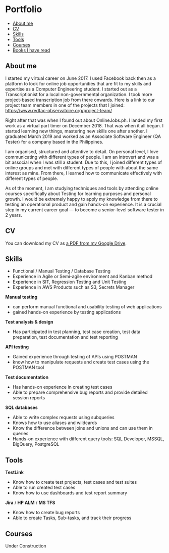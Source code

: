 # Portfolio
- [About me](#about-me)
- [CV](#cv)
- [Skills](#skills)
- [Tools](#tools)
- [Courses](#courses)
- [Books I have read](#books-i-have-read)

## About me

I started my virtual career on June 2017. I used Facebook back then as a platform to look for online job opportunities that are fit to my skills and expertise as a Computer Engineering student. I started out as a Transcriptionist for a local non-governmental organization. I took more project-based transcription job from there onwards. Here is a link to our project team members in one of the projects that I joined: 
https://www.redtac-observatoire.org/project-team/

Right after that was when I found out about OnlineJobs.ph. I landed my first work as a virtual part timer on December 2018. That was when it all began. I started learning new things, mastering new skills one after another. I graduated March 2019 and worked as an Associate Software Engineer (QA Tester) for a company based in the Philippines.

I am organised, structured and attentive to detail. On personal level, I love communicating with different types of people. I am an introvert and was a bit associal when I was still a student. Due to this, I joined different types of online groups and met with different types of people with about the same interest as mine. From there, I learned how to communicate effectively with different types of people.

As of the moment, I am studying techniques and tools by attending online courses specifically about Testing for learning purposes and personal growth. I would be extremely happy to apply my knowledge from there to testing an operational product and gain hands-on experience. It is a crucial step in my current career goal — to become a senior-level software tester in 2 years.

## CV
You can download my CV as [a PDF from my Google Drive](https://drive.google.com/file/d/1N_ycUyjs7PH2BAS_eDrgSLsWEF22GxR7/view?usp=share_link).

## Skills
- Functional / Manual Testing / Database Testing
- Experience in Agile or Semi-agile environment and Kanban method
- Experience in SIT, Regression Testing and Unit Testing
- Experience in AWS Products such as S3, Secrets Manager

__Manual testing__
  * can perform manual functional and usability testing of web applications
  * gained hands-on experience by testing applications

__Test analysis & design__
  * Has participated in test planning, test case creation, test data preparation, test documentation and test reporting

__API testing__
  * Gained experience through testing of APIs using POSTMAN
  * know how to manipulate requests and create test cases using the POSTMAN tool

__Test documentation__
  * Has hands-on experience in creating test cases
  * Able to prepare comprehensive bug reports and provide detailed session reports

__SQL databases__
  * Able to write complex requests using subqueries
  * Knows how to use aliases and wildcards
  * Know the difference between joins and unions and can use them in queries
  * Hands-on experience with different query tools: SQL Developer, MSSQL, BigQuery, PostgreSQL

## Tools

__TestLink__
  * Know how to create test projects, test cases and test suites
  * Able to run created test cases
  * Know how to use dashboards and test report summary

__Jira__ / __HP ALM__ / __MS TFS__
  * Know how to create bug reports
  * Able to create Tasks, Sub-tasks, and track their progress

## Courses

Under Construction

